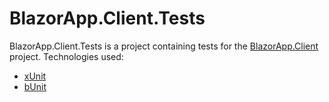 # BlazorApp.Client.Tests

BlazorApp.Client.Tests is a project containing tests for the [BlazorApp.Client](../../src/BlazorApp.Client/) project. Technologies used:

- [xUnit](https://xunit.net/)
- [bUnit](https://bunit.dev/)
